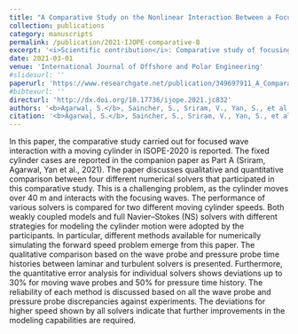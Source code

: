 ```yaml
---
title: "A Comparative Study on the Nonlinear Interaction Between a Focusing Wave and Cylinder Using State-of-the-art Solvers: Part B"
collection: publications
category: manuscripts
permalink: /publication/2021-IJOPE-comparative-B
excerpt: '<i>Scientific contribution</i>: Comparative study of focusing wave interaction with moving monopile. Peak and phase error quantification and reliability analysis for 5 numerical models.<br> <i>My contribution</i>: Postprocessing of all experiment and numerical data. Prepared all graphs. Co-authored the discussion and conclusions. Co-organised the comparative study.'
date: 2021-03-01
venue: 'International Journal of Offshore and Polar Engineering'
#slidesurl: ''
paperurl: 'https://www.researchgate.net/publication/349697911_A_Comparative_Study_on_the_Nonlinear_Interaction_Between_a_Focusing_Wave_and_Cylinder_Using_State-of-the-art_Solvers_Part_B'
#bibtexurl: ''
directurl: 'http://dx.doi.org/10.17736/ijope.2021.jc832'
authors: '<b>Agarwal, S.</b>, Saincher, S., Sriram, V., Yan, S., et al.'
citation: '<b>Agarwal, S.</b>, Saincher, S., Sriram, V., Yan, S., et al. (2021) A Comparative Study on the Nonlinear Interaction Between a Focusing Wave and Cylinder Using State-of-the-art Solvers: Part B. International Journal of Offshore and Polar Engineering 31, 11–18.'
---
```


In this paper, the comparative study carried out for focused wave interaction with a moving cylinder in ISOPE-2020 is reported. The fixed cylinder cases are reported in the companion paper as Part A (Sriram, Agarwal, Yan et al., 2021). The paper discusses qualitative and quantitative comparison between four different numerical solvers that participated in this comparative study. This is a challenging problem, as the cylinder moves over 40 m and interacts with the focusing waves. The performance of various solvers is compared for two different moving cylinder speeds. Both weakly coupled models and full Navier–Stokes (NS) solvers with different strategies for modeling the cylinder motion were adopted by the participants. In particular, different methods available for numerically simulating the forward speed problem emerge from this paper. The qualitative comparison based on the wave probe and pressure probe time histories between laminar and turbulent solvers is presented. Furthermore, the quantitative error analysis for individual solvers shows deviations up to 30% for moving wave probes and 50% for pressure time history. The reliability of each method is discussed based on all the wave probe and pressure probe discrepancies against experiments. The deviations for higher speed shown by all solvers indicate that further improvements in the modeling capabilities are required.